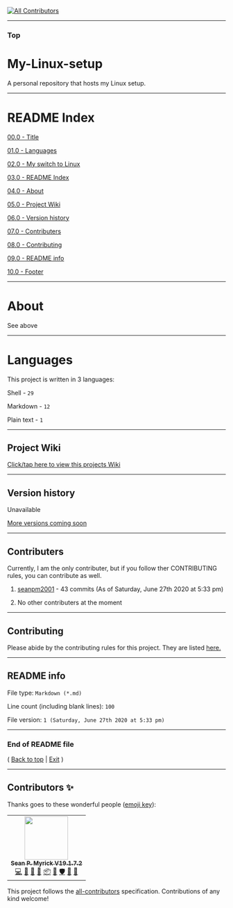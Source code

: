 
<!-- ALL-CONTRIBUTORS-BADGE:START - Do not remove or modify this section -->
[![All Contributors](https://img.shields.io/badge/all_contributors-1-orange.svg?style=flat-square)](#contributors-)
<!-- ALL-CONTRIBUTORS-BADGE:END -->
***

### Top

# My-Linux-setup
A personal repository that hosts my Linux setup.

***

# README Index

[00.0 - Title](#My-Linux-setup)

[01.0 - Languages](#Languages)

[02.0 - My switch to Linux](#My-switch-to-Linux)

[03.0 - README Index](#README-Index)

[04.0 - About](#About)

[05.0 - Project Wiki](#Project-Wiki)

[06.0 - Version history](#Version-history)

[07.0 - Contributers](#Contributers)

[08.0 - Contributing](#Contributing)

[09.0 - README info](#README-info)

[10.0 - Footer](#End-of-README-file)

***

# About

See above

***

# Languages

This project is written in 3 languages:

Shell - `29`

Markdown - `12`

Plain text - `1`

***

## Project Wiki

[Click/tap here to view this projects Wiki](https://github.com/seanpm2001/My-Linux-setup/Wiki/)

***

## Version history

Unavailable

[More versions coming soon](https://www.example.com/)

***

## Contributers

Currently, I am the only contributer, but if you follow ther CONTRIBUTING rules, you can contribute as well.

1. [seanpm2001](https://github.com/seanpm2001/) - 43 commits (As of Saturday, June 27th 2020 at 5:33 pm)

2. No other contributers at the moment

***

## Contributing

Please abide by the contributing rules for this project. They are listed [here.](https://github.com/seanpm2001/My-Linux-setup/blob/master/CONTRIBUTING.md)

***

## README info

File type: `Markdown (*.md)`

Line count (including blank lines): `100`

File version: `1 (Saturday, June 27th 2020 at 5:33 pm)`

***

### End of README file

( [Back to top](#Top) | [Exit](https://github.com) )

***

## Contributors ✨

Thanks goes to these wonderful people ([emoji key](https://allcontributors.org/docs/en/emoji-key)):

<!-- ALL-CONTRIBUTORS-LIST:START - Do not remove or modify this section -->
<!-- prettier-ignore-start -->
<!-- markdownlint-disable -->
<table>
  <tr>
    <td align="center"><a href="https://gist.github.com/seanpm2001/7e40a0e13c066a57577d8200b1afc6a3"><img src="https://avatars.githubusercontent.com/u/65933340?v=4?s=100" width="100px;" alt=""/><br /><sub><b>Sean P. Myrick V19.1.7.2</b></sub></a><br /><a href="https://github.com/seanpm2001/My-Linux-setup/commits?author=seanpm2001" title="Code">💻</a> <a href="https://github.com/seanpm2001/My-Linux-setup/commits?author=seanpm2001" title="Documentation">📖</a> <a href="#blog-seanpm2001" title="Blogposts">📝</a> <a href="https://github.com/seanpm2001/My-Linux-setup/issues?q=author%3Aseanpm2001" title="Bug reports">🐛</a> <a href="#platform-seanpm2001" title="Packaging/porting to new platform">📦</a> <a href="#projectManagement-seanpm2001" title="Project Management">📆</a> <a href="#security-seanpm2001" title="Security">🛡️</a> <a href="#maintenance-seanpm2001" title="Maintenance">🚧</a> <a href="#ideas-seanpm2001" title="Ideas, Planning, & Feedback">🤔</a></td>
  </tr>
</table>

<!-- markdownlint-restore -->
<!-- prettier-ignore-end -->

<!-- ALL-CONTRIBUTORS-LIST:END -->

This project follows the [all-contributors](https://github.com/all-contributors/all-contributors) specification. Contributions of any kind welcome!